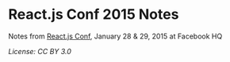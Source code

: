 # React.js Conf 2015 Notes
Notes from [React.js Conf](http://conf.reactjs.com/), January 28 & 29, 2015 at Facebook HQ


*License: CC BY 3.0*